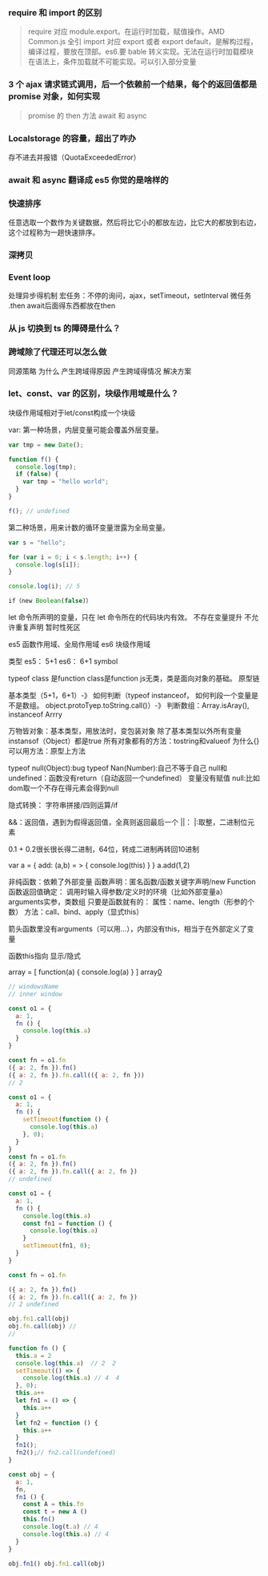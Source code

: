 ### require 和 import 的区别

> require 对应 module.export。在运行时加载，赋值操作。AMD Common.js  全引
> import 对应 export 或者 export default，是解构过程，编译过程，要放在顶部。es6.要 bable 转义实现。无法在运行时加载模块在语法上，条件加载就不可能实现。可以引入部分变量

### 3 个 ajax 请求链式调用，后一个依赖前一个结果，每个的返回值都是 promise 对象，如何实现

> promise 的 then 方法
> await 和 async

### Localstorage 的容量，超出了咋办

存不进去并报错（QuotaExceededError）

### await 和 async 翻译成 es5 你觉的是啥样的

### 快速排序

任意选取一个数作为关键数据，然后将比它小的都放左边，比它大的都放到右边，这个过程称为一趟快速排序。

### 深拷贝

### Event loop
处理异步得机制
宏任务：不停的询问，ajax，setTimeout，setInterval
微任务 .then
await后面得东西都放在then

### 从 js 切换到 ts 的障碍是什么？

### 跨域除了代理还可以怎么做
同源策略
为什么 产生跨域得原因 产生跨域得情况 解决方案
### let、const、var 的区别，块级作用域是什么？
块级作用域相对于let/const构成一个块级

var: 第一种场景，内层变量可能会覆盖外层变量。

```js
var tmp = new Date();

function f() {
  console.log(tmp);
  if (false) {
    var tmp = "hello world";
  }
}

f(); // undefined
```

第二种场景，用来计数的循环变量泄露为全局变量。

```js
var s = "hello";

for (var i = 0; i < s.length; i++) {
  console.log(s[i]);
}

console.log(i); // 5
```

```js
if（new Boolean(false)）
```
let 命令所声明的变量，只在 let 命令所在的代码块内有效。
不存在变量提升
不允许重复声明
暂时性死区

es5 函数作用域、全局作用域
es6 块级作用域


类型
es5： 5+1
es6： 6+1 symbol

typeof class 是function
class是function
js无类，类是面向对象的基础。
原型链


基本类型（5+1，6+1）-》
如何判断（typeof instanceof， 如何判段一个变量是不是数组。
 object.protoTyep.toString.call()）-》
 判断数组：Array.isAray(), instanceof Arrry

万物皆对象：基本类型，用放法时，变包装对象
除了基本类型以外所有变量 instansof（Object）都是true
所有对象都有的方法：tostring和valueof
为什么{}可以用方法：原型上方法


typeof null(Object):bug
typeof Nan(Number):自己不等于自己
null和undefined：函数没有return（自动返回一个undefined）
                变量没有赋值
null:比如dom取一个不存在得元素会得到null

隐式转换：
字符串拼接/四则运算/if


&&：返回值，遇到为假得返回值，全真则返回最后一个
||：
|:取整，二进制位元素


0.1 + 0.2很长很长得二进制，64位，转成二进制再转回10进制

var a = {
  add: (a,b) = > {
    console.log(this)
  }
}
a.add(1,2)


非纯函数：依赖了外部变量
函数声明：匿名函数/函数关键字声明/new Function
函数返回值确定： 调用时输入得参数/定义时的环境（比如外部变量a）
arguments实参，类数组
只要是函数就有的：
属性：name、length（形参的个数）
方法：call、bind、apply（显式this）

箭头函数里没有arguments（可以用...），内部没有this，相当于在外部定义了变量

函数this指向
显示/隐式


array = [
  function(a) {
    console.log(a)
  }
]
array[0]('')

```js
// windowsName
// inner window

```

```js
const o1 = {
  a: 1,
  fn () {
    console.log(this.a)
  }
}

const fn = o1.fn
({ a: 2, fn }).fn()
({ a: 2, fn }).fn.call(({ a: 2, fn }))
// 2
```

```js
const o1 = {
  a: 1,
  fn () {
    setTimeout(function () {
      console.log(this.a)
    }, 0);
  }
}
const fn = o1.fn
({ a: 2, fn }).fn()
({ a: 2, fn }).fn.call({ a: 2, fn })
// undefined
```
```js
const o1 = {
  a: 1,
  fn () {
    console.log(this.a)
    const fn1 = function () {
      console.log(this.a)
    }
    setTimeout(fn1, 0);
  }
}

const fn = o1.fn

({ a: 2, fn }).fn()
({ a: 2, fn }).fn.call({ a: 2, fn })
// 2 undefined
```

```js
obj.fn1.call(obj)
obj.fn.call(obj) //
//
```

```js
function fn () {
  this.a = 2
  console.log(this.a)  // 2  2
  setTimeout(() => {
    console.log(this.a) // 4  4
  }, 0);
  this.a++
  let fn1 = () => {
    this.a++
  }
  let fn2 = function () {
    this.a++
  }
  fn1();
  fn2();// fn2.call(undefined)
}

const obj = {
  a: 1,
  fn,
  fn1 () {
    const A = this.fn
    const t = new A ()
    this.fn()
    console.log(t.a) // 4
    console.log(this.a) // 4
  }
}

obj.fn1() obj.fn1.call(obj)
```
